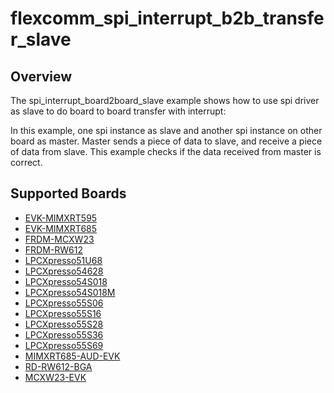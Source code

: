 # flexcomm_spi_interrupt_b2b_transfer_slave

## Overview
The spi_interrupt_board2board_slave example shows how to use spi driver as slave to do board to board transfer with 
interrupt:

In this example, one spi instance as slave and another spi instance on other board as master. Master sends a piece of
data to slave, and receive a piece of data from slave. This example checks if the data received from master is correct.

## Supported Boards
- [EVK-MIMXRT595](../../../../../_boards/evkmimxrt595/driver_examples/spi/interrupt_b2b_transfer/slave/example_board_readme.md)
- [EVK-MIMXRT685](../../../../../_boards/evkmimxrt685/driver_examples/spi/interrupt_b2b_transfer/slave/example_board_readme.md)
- [FRDM-MCXW23](../../../../../_boards/frdmmcxw23/driver_examples/spi/interrupt_b2b_transfer/slave/example_board_readme.md)
- [FRDM-RW612](../../../../../_boards/frdmrw612/driver_examples/spi/interrupt_b2b_transfer/slave/example_board_readme.md)
- [LPCXpresso51U68](../../../../../_boards/lpcxpresso51u68/driver_examples/spi/interrupt_b2b_transfer/slave/example_board_readme.md)
- [LPCXpresso54628](../../../../../_boards/lpcxpresso54628/driver_examples/spi/interrupt_b2b_transfer/slave/example_board_readme.md)
- [LPCXpresso54S018](../../../../../_boards/lpcxpresso54s018/driver_examples/spi/interrupt_b2b_transfer/slave/example_board_readme.md)
- [LPCXpresso54S018M](../../../../../_boards/lpcxpresso54s018m/driver_examples/spi/interrupt_b2b_transfer/slave/example_board_readme.md)
- [LPCXpresso55S06](../../../../../_boards/lpcxpresso55s06/driver_examples/spi/interrupt_b2b_transfer/slave/example_board_readme.md)
- [LPCXpresso55S16](../../../../../_boards/lpcxpresso55s16/driver_examples/spi/interrupt_b2b_transfer/slave/example_board_readme.md)
- [LPCXpresso55S28](../../../../../_boards/lpcxpresso55s28/driver_examples/spi/interrupt_b2b_transfer/slave/example_board_readme.md)
- [LPCXpresso55S36](../../../../../_boards/lpcxpresso55s36/driver_examples/spi/interrupt_b2b_transfer/slave/example_board_readme.md)
- [LPCXpresso55S69](../../../../../_boards/lpcxpresso55s69/driver_examples/spi/interrupt_b2b_transfer/slave/example_board_readme.md)
- [MIMXRT685-AUD-EVK](../../../../../_boards/mimxrt685audevk/driver_examples/spi/interrupt_b2b_transfer/slave/example_board_readme.md)
- [RD-RW612-BGA](../../../../../_boards/rdrw612bga/driver_examples/spi/interrupt_b2b_transfer/slave/example_board_readme.md)
- [MCXW23-EVK](../../../../../_boards/mcxw23evk/driver_examples/spi/interrupt_b2b_transfer/slave/example_board_readme.md)
